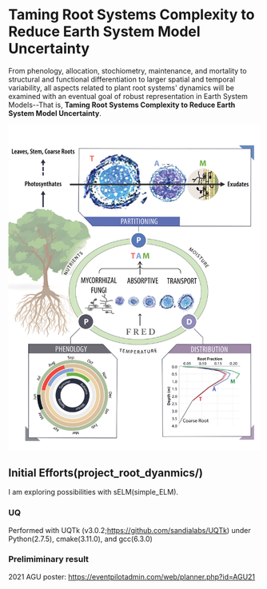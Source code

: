 # Taming Root Systems Complexity to Reduce Earth System Model Uncertainty
From phenology, allocation, stochiometry, maintenance, and mortality to structural and functional differentiation to larger spatial and temporal variability, all aspects related to plant root systems' dynamics will be examined with an eventual goal of robust representation in Earth System Models--That is, **Taming Root Systems Complexity to Reduce Earth System Model Uncertainty**.

<p align='center'><img src="TAM/figures/TAM.png"></p>

## Initial Efforts(project_root_dyanmics/)
I am exploring possibilities with sELM(simple_ELM).

### UQ
Performed with UQTk (v3.0.2;https://github.com/sandialabs/UQTk) under Python(2.7.5), cmake(3.11.0), and gcc(6.3.0)

### Prelimiminary result
2021 AGU poster: https://eventpilotadmin.com/web/planner.php?id=AGU21
